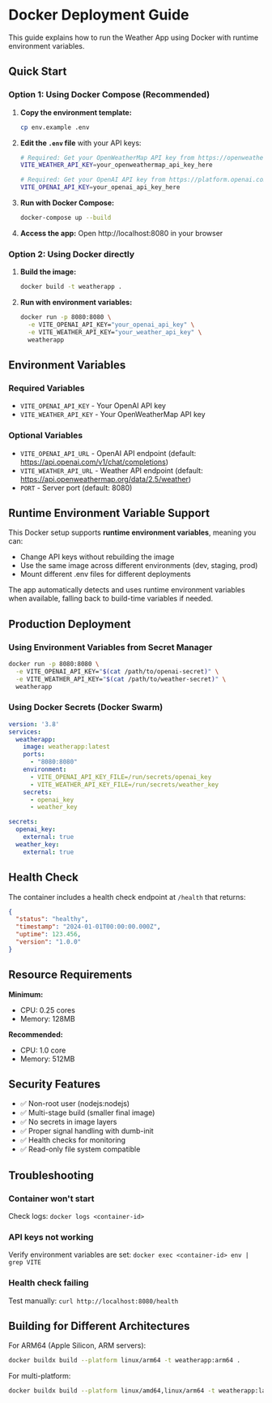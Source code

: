 # Docker Deployment Guide

This guide explains how to run the Weather App using Docker with runtime environment variables.

## Quick Start

### Option 1: Using Docker Compose (Recommended)

1. **Copy the environment template:**
   ```bash
   cp env.example .env
   ```

2. **Edit the `.env` file** with your API keys:
   ```bash
   # Required: Get your OpenWeatherMap API key from https://openweathermap.org/api
   VITE_WEATHER_API_KEY=your_openweathermap_api_key_here
   
   # Required: Get your OpenAI API key from https://platform.openai.com/api-keys
   VITE_OPENAI_API_KEY=your_openai_api_key_here
   ```

3. **Run with Docker Compose:**
   ```bash
   docker-compose up --build
   ```

4. **Access the app:**
   Open http://localhost:8080 in your browser

### Option 2: Using Docker directly

1. **Build the image:**
   ```bash
   docker build -t weatherapp .
   ```

2. **Run with environment variables:**
   ```bash
   docker run -p 8080:8080 \
     -e VITE_OPENAI_API_KEY="your_openai_api_key" \
     -e VITE_WEATHER_API_KEY="your_weather_api_key" \
     weatherapp
   ```

## Environment Variables

### Required Variables
- `VITE_OPENAI_API_KEY` - Your OpenAI API key
- `VITE_WEATHER_API_KEY` - Your OpenWeatherMap API key

### Optional Variables
- `VITE_OPENAI_API_URL` - OpenAI API endpoint (default: https://api.openai.com/v1/chat/completions)
- `VITE_WEATHER_API_URL` - Weather API endpoint (default: https://api.openweathermap.org/data/2.5/weather)
- `PORT` - Server port (default: 8080)

## Runtime Environment Variable Support

This Docker setup supports **runtime environment variables**, meaning you can:
- Change API keys without rebuilding the image
- Use the same image across different environments (dev, staging, prod)
- Mount different .env files for different deployments

The app automatically detects and uses runtime environment variables when available, falling back to build-time variables if needed.

## Production Deployment

### Using Environment Variables from Secret Manager
```bash
docker run -p 8080:8080 \
  -e VITE_OPENAI_API_KEY="$(cat /path/to/openai-secret)" \
  -e VITE_WEATHER_API_KEY="$(cat /path/to/weather-secret)" \
  weatherapp
```

### Using Docker Secrets (Docker Swarm)
```yaml
version: '3.8'
services:
  weatherapp:
    image: weatherapp:latest
    ports:
      - "8080:8080"
    environment:
      - VITE_OPENAI_API_KEY_FILE=/run/secrets/openai_key
      - VITE_WEATHER_API_KEY_FILE=/run/secrets/weather_key
    secrets:
      - openai_key
      - weather_key

secrets:
  openai_key:
    external: true
  weather_key:
    external: true
```

## Health Check

The container includes a health check endpoint at `/health` that returns:
```json
{
  "status": "healthy",
  "timestamp": "2024-01-01T00:00:00.000Z",
  "uptime": 123.456,
  "version": "1.0.0"
}
```

## Resource Requirements

**Minimum:**
- CPU: 0.25 cores
- Memory: 128MB

**Recommended:**
- CPU: 1.0 core
- Memory: 512MB

## Security Features

- ✅ Non-root user (nodejs:nodejs)
- ✅ Multi-stage build (smaller final image)
- ✅ No secrets in image layers
- ✅ Proper signal handling with dumb-init
- ✅ Health checks for monitoring
- ✅ Read-only file system compatible

## Troubleshooting

### Container won't start
Check logs: `docker logs <container-id>`

### API keys not working
Verify environment variables are set: `docker exec <container-id> env | grep VITE`

### Health check failing
Test manually: `curl http://localhost:8080/health`

## Building for Different Architectures

For ARM64 (Apple Silicon, ARM servers):
```bash
docker buildx build --platform linux/arm64 -t weatherapp:arm64 .
```

For multi-platform:
```bash
docker buildx build --platform linux/amd64,linux/arm64 -t weatherapp:latest .
``` 